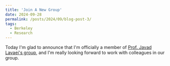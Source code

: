 ```yaml
---
title: 'Join A New Group'
date: 2024-09-28
permalink: /posts/2024/09/blog-post-3/
tags:
  - Berkeley
  - Research
---
```


Today I'm glad to announce that I'm officially a member of [Prof. Javad Lavaei's group](https://lavaei.ieor.berkeley.edu/Group.html), and I'm really looking forward to work with colleagues in our group.
